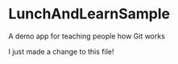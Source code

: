 # LunchAndLearnSample
A demo app for teaching people how Git works

I just made a change to this file!
